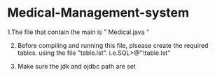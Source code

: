 # Medical-Management-system
1.The file that contain the main is " Medical.java "

2. Before compiling and running this file, plsease create the required tables.
using the file "table.lst". 
i.e.SQL>@"<path>\table.lst"

3. Make sure the jdk and ojdbc path are set 
	
